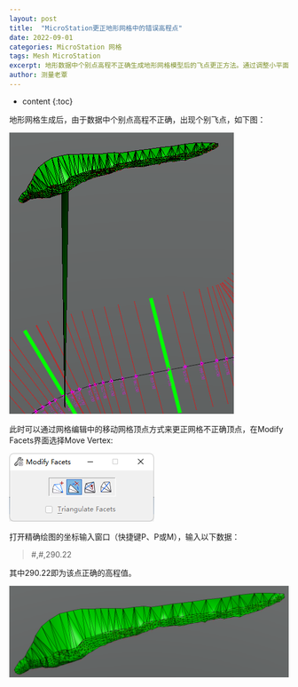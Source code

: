 ```yaml
---
layout: post
title:  "MicroStation更正地形网格中的错误高程点"
date: 2022-09-01
categories: MicroStation 网格
tags: Mesh MicroStation
excerpt: 地形数据中个别点高程不正确生成地形网格模型后的飞点更正方法。通过调整小平面的移动顶点方式将网格顶点修正为正确高程值。
author: 测量老覃
---
```

* content
{:toc}

地形网格生成后，由于数据中个别点高程不正确，出现个别飞点，如下图：

![](/img/2022/2022-09-02-13-58-54.png)

此时可以通过网格编辑中的移动网格顶点方式来更正网格不正确顶点，在Modify Facets界面选择Move Vertex:

![](/img/2022/2022-09-02-14-00-23.png)

打开精确绘图的坐标输入窗口（快捷键P、P或M），输入以下数据：

> #,#,290.22

其中290.22即为该点正确的高程值。

![](/img/2022/2022-09-02-14-09-03.png)